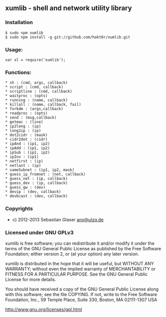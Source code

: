 ## xumlib - shell and network utility library

### Installation
    $ sudo npm xumlib
    $ sudo npm install -g git://github.com/hakt0r/xumlib.git

### Usage:
    var xl = require('xumlib');

### Functions:
    * sh : (cmd, args, callback)
    * script : (cmd, callback)
    * scriptline : (cmd, callback)
    * waitproc : (opts)
    * running : (name, callback)
    * killall : (name, callback, fail)
    * forkdm : (args,callback)
    * readproc : (opts)
    * send : (msg,callback)
    * getmac : (line)
    * ip2long : (ip)
    * long2ip : (ip)
    * dot2cidr : (mask)
    * cidr2dot : (cidr)
    * ipAnd : (ip1, ip2)
    * ipAdd : (ip1, ip2)
    * ipSub : (ip1, ip2)
    * ipInv : (ip1)
    * netfirst : (ip)
    * netlast : (ip)
    * sameSubnet : (ip1, ip2, mask)
    * guess_ip_fromnet : (net, callback)
    * guess_net : (ip, callback)
    * guess_dev : (ip, callback)
    * guess_gw : (dev)
    * devip : (dev, callback)
    * devbcast : (dev, callback)

### Copyrights
  * c) 2012-2013 Sebastian Glaser <anx@ulzq.de>

### Licensed under GNU GPLv3

xumlib is free software; you can redistribute it and/or modify
it under the terms of the GNU General Public License as published by
the Free Software Foundation; either version 2, or (at your option)
any later version.

xumlib is distributed in the hope that it will be useful,
but WITHOUT ANY WARRANTY; without even the implied warranty of
MERCHANTABILITY or FITNESS FOR A PARTICULAR PURPOSE.  See the
GNU General Public License for more details.

You should have received a copy of the GNU General Public License
along with this software; see the file COPYING.  If not, write to
the Free Software Foundation, Inc., 59 Temple Place, Suite 330,
Boston, MA 02111-1307 USA

http://www.gnu.org/licenses/gpl.html